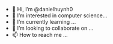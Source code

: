 - 👋 Hi, I’m @danielhuynh0
- 👀 I’m interested in computer science...
- 🌱 I’m currently learning ...
- 💞️ I’m looking to collaborate on ...
- 📫 How to reach me ...

<!---
danielhuynh0/danielhuynh0 is a ✨ special ✨ repository because its `README.md` (this file) appears on your GitHub profile.
You can click the Preview link to take a look at your changes.
--->
